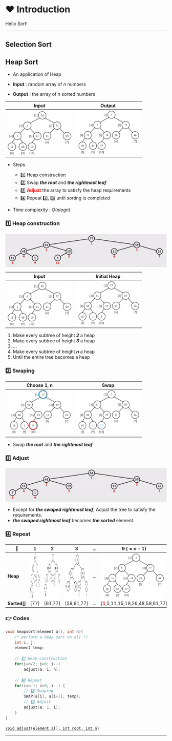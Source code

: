 # ❤️ Introduction

Hello Sort!

---

## Selection Sort

## Heap Sort

- An application of Heap

- __Input__ : random array of $n$ numbers

- __Output__ : the array of $n$ sorted numbers

|Input|Output|
|-|-|
|<img src="./img/heapsortinput.png" width="200px" height="140px">|<img src="./img/heapsortoutput.png" width="200px" height="140px">|

- Steps
  - 1️⃣ Heap construction
  - 2️⃣ Swap ___the root___ and ___the rightmost leaf___
  - 3️⃣ <b style="color:red">Adjust</b> the array to satisfy the heap requirements 
  - 4️⃣ Repeat 2️⃣, 3️⃣ until sorting is completed

- Time complexity : $O(nlogn)$

### 1️⃣ Heap construction

![HeapSortConstruction](./img/heapsort1.gif)

|Input|Initial Heap|
|-|-|
|<img src="./img/heapsortinput.png" width="200px" height="140px">|<img src="./img/heapsortinit.png" width="200px" height="140px">|

1. Make every subtree of height ___2___ a heap
2. Make every subtree of height ___3___ a heap
3. ...
4. Make every subtree of height ___n___ a heap
5. Until the entire tree becomes a heap

### 2️⃣ Swaping

|Choose 1, n|Swap|
|-|-|
|<img src="./img/heapsort2-1.png" width="200px" height="140px">|<img src="./img/heapsort2-2.png" width="200px" height="140px">|

- Swap ___the root___ and ___the rightmost leaf___

### 3️⃣ Adjust

![HeapSortAdjust](./img/heapsort3.gif)

- Except for ___the swaped rightmost leaf___, Adjust the tree to satisfy the requirements.
- ___the swaped rightmost leaf___ becomes ___the sorted___ element.

### 4️⃣ Repeat

|💖|1|2|3|...|9 $(=n-1)$|
|-|-|-|-|-|-|
|__Heap__|<img src="./img/heapsort4-1.png?raw=true" width="200px" height="140px">|<img src="./img/heapsort4-2.png?raw=true" width="200px" height="140px">|<img src="./img/heapsort4-3.png?raw=true" width="200px" height="140px">|...|<img src="./img/heapsortoutput.png?raw=true" width="200px" height="140px">|
|__Sorted[]__|[77]|[61,77]|[59,61,77]|...|[<b style="color:red;">1</b>,5,11,15,19,26,48,59,61,77]|

### 👉 Codes

```C
void heapsort(element a[], int n){
    /* perform a heap sort on a[] */
    int i, j;
    element temp;

    // 1️⃣ Heap construction
    for(i=n/2; i>0; i--)
        adjust(a, i, n);
    
    // 4️⃣ Repeat
    for(i=n-1; i>0; i--) {
        // 2️⃣ Swaping
        SWAP(a[i], a[i+1], temp);
        // 3️⃣ Adjust
        adjust(a, 1, i);
    }
}
```

[`void adjust(element a[], int root, int n)`](../Datastructure/Heap.md#-2-deletev-deequeue)

---